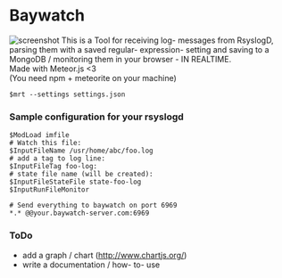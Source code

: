 # Baywatch 
![screenshot](http://a-fritz.com/assets/img/portfolio/folio01.jpg)
This is a Tool for receiving log- messages from RsyslogD, parsing them with a saved regular- expression- setting and saving to a MongoDB / monitoring them in your browser - IN REALTIME.   
Made with Meteor.js <3   
(You need npm + meteorite on your machine)
      
    $mrt --settings settings.json
   
### Sample configuration for your rsyslogd
	$ModLoad imfile	
	# Watch this file:
	$InputFileName /usr/home/abc/foo.log
	# add a tag to log line:
	$InputFileTag foo-log:
	# state file name (will be created):
	$InputFileStateFile state-foo-log
	$InputRunFileMonitor
	
	# Send everything to baywatch on port 6969
	*.* @@your.baywatch-server.com:6969

### ToDo 
- add a graph / chart (http://www.chartjs.org/)
- write a documentation / how- to- use
